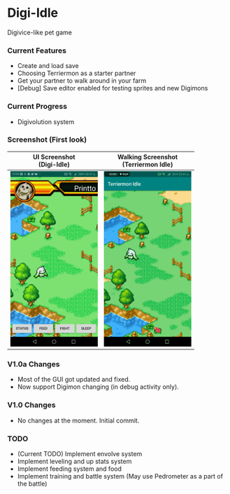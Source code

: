 # Digi-Idle
Digivice-like pet game

### Current Features
- Create and load save
- Choosing Terriermon as a starter partner
- Get your partner to walk around in your farm
- [Debug] Save editor enabled for testing sprites and new Digimons

### Current Progress
- Digivolution system

### Screenshot (First look)
UI Screenshot<br/>(Digi-Idle)             |  Walking Screenshot<br/>(Terriermon Idle)
:-------------------------:|:-------------------------:
<img text-align="center" src="https://github.com/printto/Digi_Idle/blob/master/screenshot1.jpg" alt="drawing" width="200" />  |  <img text-align="center" src="https://github.com/printto/Digi_Idle/blob/master/screenshot2.gif" alt="drawing" width="200" />

### V1.0a Changes
- Most of the GUI got updated and fixed.
- Now support Digimon changing (in debug activity only).

### V1.0 Changes
- No changes at the moment. Initial commit.

### TODO
- (Current TODO) Implement envolve system
- Implement leveling and up stats system
- Implement feeding system and food
- Implement training and battle system (May use Pedrometer as a part of the battle)
